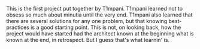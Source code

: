 This is the first project put together by T1mpani. T1mpani learned not to obsess so much about minutia until the very end. T1mpani also learned that there are several solutions for any one problem, but that knowing best-practices is a good starting point. This is not, on looking back, how the project would have started had the architect known at the beginning what is known at the end, in retrospect. But I guess that's what learnin' is. 
